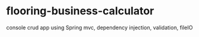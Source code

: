 # flooring-business-calculator
console crud app using Spring mvc, dependency injection, validation, fileIO

